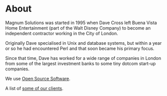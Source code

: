 # About

Magnum Solutions was started in 1995 when Dave Cross left Buena Vista
Home Entertainment (part of the Walt Disney Company) to become an independent
contractor working in the City of London.

Originally Dave specialised in Unix and database systems, but within a year
or so he had encountered Perl and that soon became his primary focus.

Since that time, Dave has worked for a wide range of companies in London from
some of the largest investment banks to some tiny dotcom start-up companies.

We use [Open Source Software](/about/opensource/).

A list of [some of our clients](/about/clients/).
